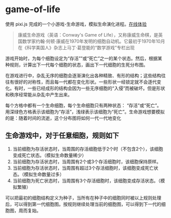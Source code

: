 # game-of-life

使用 pixi.js 完成的一个小游戏-生命游戏，模拟生命演化进程。[在线体验](https://hezf-game-of-life.vercel.app/)

> 康威生命游戏（英语：Conway's Game of Life），又称康威生命棋，是英国数学家约翰·何顿·康威在1970年发明的细胞自动机。它最初于1970年10月在《科学美国人》杂志上马丁·葛登能的“数学游戏”专栏出现

游戏开始时，为每个细胞设定为“存活””或“死亡”之一的某个状态。然后，根据某种规则，计算出下一代每个细胞的状态，画出下一代细胞的生死分布图。

在游戏进行中，杂乱无序的细胞会逐渐演化出各种精致、有形的结构；这些结构往往有很好的对称性，而且每一代都在变化形状。一些形状一经锁定就不会逐代变化。有时，一些已经成形的结构会因为一些无序细胞的“入侵”而被破坏。但是形状和秩序经常能从杂乱中产生出来。

每个方格中都有一个生命细胞，每个生命细胞只有两种状态： “存活”或“死亡”。用深绿色方格表示该细胞为“存活”，浅绿表示该细胞为“死亡”。生命游戏想要模拟的是：随着时间的流逝，这个分布图将如何一代一代地变化

## 生命游戏中，对于任意细胞，规则如下

1. 当前细胞为存活状态时，当周围的存活细胞低于2个时（不包含2个），该细胞变成死亡状态。（模拟生命数量稀少）
2. 当前细胞为存活状态时，当周围有2个或3个存活细胞时，该细胞保持原样。
3. 当前细胞为存活状态时，当周围有超过3个存活细胞时，该细胞变成死亡状态。（模拟生命数量过多）
4. 当前细胞为死亡状态时，当周围有3个存活细胞时，该细胞变成存活状态。（模拟繁殖）

可以把最初的细胞结构定义为种子，当所有在种子中的细胞同时被以上规则处理后，可以得到第一代细胞图。按规则继续处理当前的细胞图，可以得到下一代的细胞图，周而复始。
